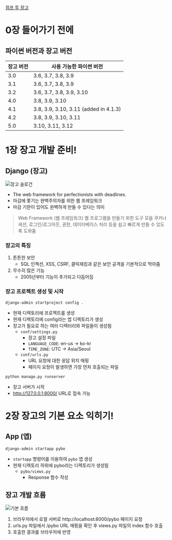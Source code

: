 [점프 투 장고](https://wikidocs.net/book/4223)

# 0장 들어가기 전에

## 파이썬 버전과 장고 버전

| 장고 버전 | 사용 가능한 파이썬 버전                         |
|-------|---------------------------------------|
| 3.0   | 3.6, 3.7, 3.8, 3.9                    |
| 3.1   | 3.6, 3.7, 3.8, 3.9                    |
| 3.2   | 3.6, 3.7, 3.8, 3.9, 3.10              |
| 4.0   | 3.8, 3.9, 3.10                        |
| 4.1   | 3.8, 3.9, 3.10, 3.11 (added in 4.1.3) |
| 4.2   | 3.8, 3.9, 3.10, 3.11                  |
| 5.0   | 3.10, 3.11, 3.12                      |

# 1장 장고 개발 준비!

## Django (장고)

![장고 슬로건](https://wikidocs.net/images/page/78004/O_1-01_3.png)
 
- The web framework for perfectionists with deadlines.
- 마감에 쫓기는 완벽주의자를 위한 웹 프레임워크
- 마감 기한이 있어도 완벽하게 만들 수 있다는 의미

> Web Framework (웹 프레임워크)
> 웹 프로그램을 만들기 위한 도구 모음
> 쿠키나 세션, 로그인/로그아웃, 권한, 데이터베이스 처리 등을 쉽고 빠르게 만들 수 있도록 도와줌

### 장고의 특징

1. 튼튼한 보안
   - SQL 인젝션, XSS, CSRF, 클릭재킹과 같은 보안 공격을 기본적으로 막아줌
2. 무수히 많은 기능
   - 2005년부터 기능이 추가되고 다듬어짐 

### 장고 프로젝트 생성 및 시작

```shell
django-admin startproject config .
```

- 현재 디렉토리에 프로젝트를 생성 
- 현재 디렉토리에 config라는 앱 디렉토리가 생성 
- 장고가 필요로 하는 여러 디렉터리와 파일들이 생성됨 
  - `conf/settings.py`
    - 장고 설정 파일
    - `LANGUAGE_CODE`: en-us -> ko-kr
    - `TIME_ZONE`: UTC -> Asia/Seoul
  - `conf/urls.py`
    - URL 요청에 대한 응답 위치 매핑
    - 페이지 요청이 발생하면 가장 먼처 호출되는 파일 

```shell
python manage.py runserver
```

- 장고 서버가 시작
- http://127.0.0.1:8000/ URL로 접속 가능

# 2장 장고의 기본 요소 익히기!

## App (앱)

```shell
django-admin startapp pybo
```

- `startapp` 명령어를 이용하여 `pybo` 앱 생성
- 현재 디렉토리 하위에 pybo라는 디렉토리가 생성됨 
  - `pybo/views.py`
    - Response 함수 작성 

## 장고 개발 흐름

![기본 흐름](https://wikidocs.net/images/page/70649/2-01_6.png)

1. 브라우저에서 로컬 서버로 http://localhost:8000/pybo 페이지 요청
2. urls.py 파일에서 /pybo URL 매핑을 확인 후 views.py 파일의 index 함수 호출
3. 호출한 결과를 브라우저에 반영
